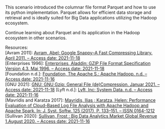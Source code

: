 This scenario introduced the columnar file format Parquet and how to use its python implementation. Parquet allows for efficient data storage and retrieval and is ideally suited for Big Data applications utilizing the Hadoop ecosystem.

Continue learning about Parquet and its application in the Hadoop ecosystem in other scenarios.

Resources:<br/>
[Avram 2011]: [Avram, Abel: Google Snappy–A Fast Compressing Library. April 2011. – Access date: 2021-11-18](https://www.infoq.com/news/2011/04/Snappy/)<br/>
[Enterprises 1996]: [Enterprises, Aladdin: GZIP File Format Specification Version 4.3. Mai 1996. – Access date: 2021-11-18](https://www.ietf.org/rfc/rfc1952.txt)<br/>
[Foundation n.d.]: [Foundation, The Apache S.: Apache Hadoop. n.d. – Access date: 2021-11-16](https://hadoop.apache.org/)<br/>
[GNU 2021]: [GNU: GNU Gzip: General File (de)Compression. Januar 2021. – Access date: 2021-11-18](https://www.gnu.org/software/gzip/manual/gzip.html)
[Lyft n.d.]: [Lyft, Inc: System Data. n.d. – Access date: 2021-11-16](http://www.capitalbikeshare.com/system-data)<br/>
[Mavridis and Karatza 2017]: [Mavridis, Ilias ; Karatza, Helen: Performance Evaluation of Cloud-Based Log File Analysis with Apache Hadoop and Apache Spark. In: J. Syst. Softw. 125 (2017), P. 133–151. – ISSN 0164-1212](https://www.sciencedirect.com/science/article/pii/S0164121216302370)<br/>
[Sullivan 2020]: [Sullivan, Frost : Big Data Analytics Market Global Revenue 1.August 2020. – Access date: 2021-11-16](https://www.statista.com/statistics/947745/worldwide-total-data-market-revenue/)
